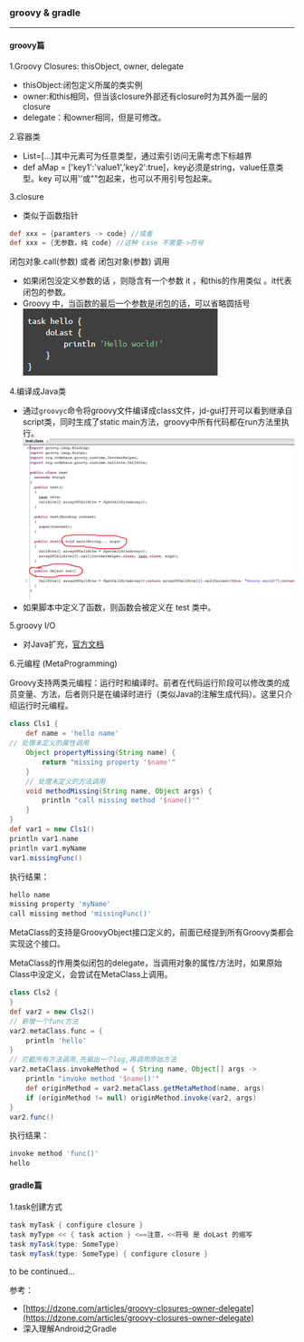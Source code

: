 ### groovy & gradle
---

#### groovy篇

1.Groovy Closures: thisObject, owner, delegate
* thisObject:闭包定义所属的类实例
* owner:和this相同，但当该closure外部还有closure时为其外面一层的closure
* delegate：和owner相同，但是可修改。

2.容器类
* List=[...]其中元素可为任意类型，通过索引访问无需考虑下标越界
* def aMap = ['key1':'value1','key2':true]，key必须是string，value任意类型。key 可以用''或""包起来，也可以不用引号包起来。

3.closure
* 类似于函数指针
```groovy
def xxx = {paramters -> code} //或者
def xxx = {无参数，纯 code} //这种 case 不需要->符号
```
闭包对象.call(参数) 或者 闭包对象(参数) 调用
* 如果闭包没定义参数的话 ，则隐含有一个参数 it ，和this的作用类似 。it代表闭包的参数。
* Groovy 中，当函数的最后一个参数是闭包的话，可以省略圆括号</br>
![](./closure.png)

4.编译成Java类
* 通过`groovyc`命令将groovy文件编译成class文件，jd-gui打开可以看到继承自script类，同时生成了static main方法，groovy中所有代码都在run方法里执行。</br>
![](./groovy_decompile.png)
* 如果脚本中定义了函数，则函数会被定义在 test 类中。

5.groovy I/O
* 对Java扩充，[官方文档](http://docs.groovy-lang.org/latest/html/groovy-jdk/java/io/)

6.元编程 (MetaProgramming)

Groovy支持两类元编程：运行时和编译时。前者在代码运行阶段可以修改类的成员变量、方法，后者则只是在编译时进行（类似Java的注解生成代码）。这里只介绍运行时元编程。
```groovy
class Cls1 {
    def name = 'hello name'
// 处理未定义的属性调用
    Object propertyMissing(String name) {
        return "missing property '$name'"
    }
    // 处理未定义的方法调用
    void methodMissing(String name, Object args) {
        println "call missing method '$name()'"
    }
}
def var1 = new Cls1()
println var1.name
println var1.myName
var1.missingFunc()
```
执行结果：
```groovy
hello name
missing property 'myName'
call missing method 'missingFunc()'
```
MetaClass的支持是GroovyObject接口定义的，前面已经提到所有Groovy类都会实现这个接口。

MetaClass的作用类似闭包的delegate，当调用对象的属性/方法时，如果原始Class中没定义，会尝试在MetaClass上调用。
```groovy
class Cls2 {
}
def var2 = new Cls2()
// 新增一个func方法
var2.metaClass.func = {
    println 'hello'
}
// 拦截所有方法调用,先输出一个log,再调用原始方法
var2.metaClass.invokeMethod = { String name, Object[] args ->
    println "invoke method '$name()'"
    def originMethod = var2.metaClass.getMetaMethod(name, args)
    if (originMethod != null) originMethod.invoke(var2, args)
}
var2.func()
```
执行结果：
```groovy
invoke method 'func()'
hello
```

#### gradle篇

1.task创建方式
```gradle
task myTask { configure closure }
task myType << { task action } <==注意，<<符号 是 doLast 的缩写
task myTask(type: SomeType)
task myTask(type: SomeType) { configure closure }
```

to be continued...

参考：

* [https://dzone.com/articles/groovy-closures-owner-delegate](https://dzone.com/articles/groovy-closures-owner-delegate)
* 深入理解Android之Gradle